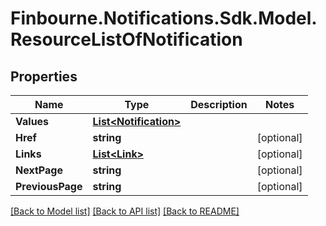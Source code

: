 # Finbourne.Notifications.Sdk.Model.ResourceListOfNotification

## Properties

Name | Type | Description | Notes
------------ | ------------- | ------------- | -------------
**Values** | [**List&lt;Notification&gt;**](Notification.md) |  | 
**Href** | **string** |  | [optional] 
**Links** | [**List&lt;Link&gt;**](Link.md) |  | [optional] 
**NextPage** | **string** |  | [optional] 
**PreviousPage** | **string** |  | [optional] 

[[Back to Model list]](../README.md#documentation-for-models) [[Back to API list]](../README.md#documentation-for-api-endpoints) [[Back to README]](../README.md)

